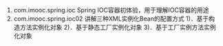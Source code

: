 1. com.imooc.spring.ioc
Spring IOC容器初体验，用于理解IOC容器的用途
2. com.imooc.spring.ioc02
   讲解三种XML实例化Bean的配置方式
    1)．基于构造方法实例化对象
    2)．基于静态工厂实例化对象
    3)．基于工厂实例方法实例化对象
